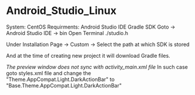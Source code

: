 # Android_Studio_Linux
System: CentOS
Requirments: Android Studio IDE
             Gradle
             SDK 
Goto -> Android Studio IDE -> bin
Open Terminal
  ./studio.h 
  <THIS OPENS UP ANDROID STDUIO>
  
Under Installation Page -> Custom -> Select the path at which SDK is stored
<It will automatically see if an files missing and download only remaining files>
  
And at the time of creating new project it will download Gradle files.


*The preview window does not sync with activity_main.xml file*
In such case goto styles.xml file and change the "Theme.AppCompat.Light.DarkActionBar" to "Base.Theme.AppCompat.Light.DarkActionBar"
             
